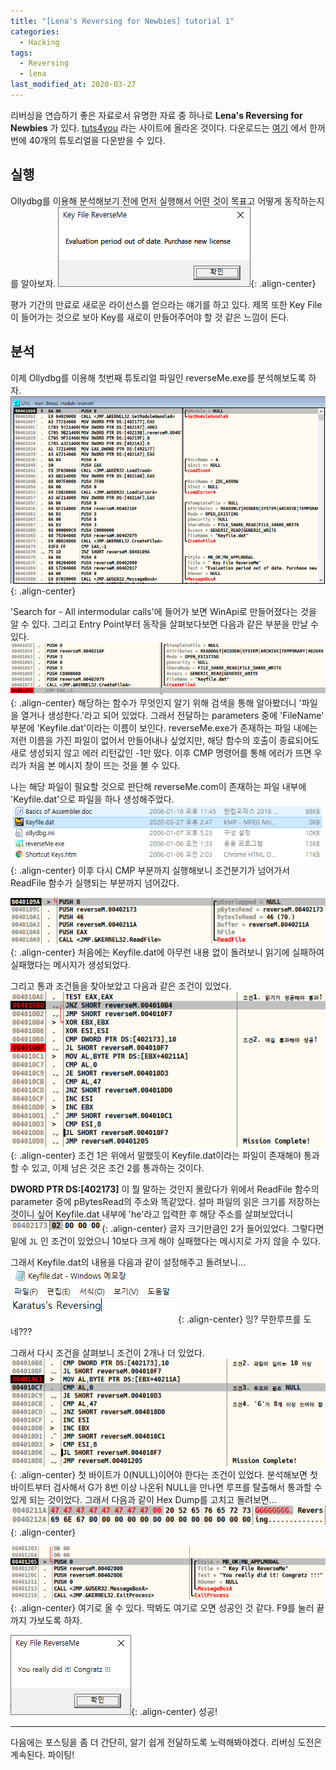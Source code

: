 ```yaml
---
title: "[Lena's Reversing for Newbies] tutorial 1"
categories:
  - Hacking
tags:
  - Reversing
  - lena
last_modified_at: 2020-03-27
---
```


리버싱을 연습하기 좋은 자료로서 유명한 자료 중 하나로 **Lena's Reversing for Newbies** 가 있다.
[tuts4you](https://tuts4you.com/) 라는 사이트에 올라온 것이다.
다운로드는 [여기](https://tuts4you.com/download/2876/reversing-for-newbies-complete) 에서 한꺼번에 40개의 튜토리얼을 다운받을 수 있다.

## 실행
Ollydbg를 이용해 분석해보기 전에 먼저 실행해서 어떤 것이 목표고 어떻게 동작하는지를 알아보자.
![](/assets/images/lena/1/lena1-1.PNG){: .align-center}

평가 기간의 만료로 새로운 라이선스를 얻으라는 얘기를 하고 있다.
제목 또한 Key File이 들어가는 것으로 보아 Key를 새로이 만들어주어야 할 것 같은 느낌이 든다.

## 분석
이제 Ollydbg를 이용해 첫번째 튜토리얼 파일인 reverseMe.exe를 분석해보도록 하자.
![](/assets/images/lena/1/lena1-2.png ){: .align-center}

'Search for - All intermodular calls'에 들어가 보면 WinApi로 만들어졌다는 것을 알 수 있다.
그리고 Entry Point부터 동작을 살펴보다보면 다음과 같은 부분을 만날 수 있다.
![](/assets/images/lena/1/lena1-3.png ){: .align-center}
해당하는 함수가 무엇인지 알기 위해 검색을 통해 알아봤더니 '파일을 열거나 생성한다.'라고 되어 있었다.
그래서 전달하는 parameters 중에 'FileName' 부분에 'Keyfile.dat'이라는 이름이 보인다.
reverseMe.exe가 존재하는 파일 내에는 저런 이름을 가진 파일이 없어서 만들어내나 싶었지만,
해당 함수의 호출이 종료되어도 새로 생성되지 않고 에러 리턴값인 -1만 떴다.
이후 CMP 명령어를 통해 에러가 뜨면 우리가 처음 본 메시지 창이 뜨는 것을 볼 수 있다.

나는 해당 파일이 필요할 것으로 판단해 reverseMe.com이 존재하는 파일 내부에 'Keyfile.dat'으로 파일을 하나 생성해주었다.
![](/assets/images/lena/1/lena1-4.png ){: .align-center}
이후 다시 CMP 부분까지 실행해보니 조건분기가 넘어가서 ReadFile 함수가 실행되는 부분까지 넘어갔다.

![](/assets/images/lena/1/lena1-5.png ){: .align-center}
처음에는 Keyfile.dat에 아무런 내용 없이 돌려보니 읽기에 실패하여 실패했다는 메시지가 생성되었다.

그리고 통과 조건들을 찾아보았고 다음과 같은 조건이 있었다.
![](/assets/images/lena/1/lena1-6.png ){: .align-center}
조건 1은 위에서 말했듯이 Keyfile.dat이라는 파일이 존재해야 통과할 수 있고,
이제 남은 것은 조건 2를 통과하는 것이다.

**DWORD PTR DS:[402173]** 이 뭘 말하는 것인지 몰랐다가 위에서 ReadFile 함수의 parameter 중에 pBytesRead의 주소와 똑같았다.
설마 파일의 읽은 크기를 저장하는 것이니 싶어 Keyfile.dat 내부에 'he'라고 입력한 후 해당 주소를 살펴보았더니
![](/assets/images/lena/1/lena1-7.png){: .align-center}
글자 크기만큼인 2가 들어있었다.
그렇다면 밑에 `JL` 인 조건이 있었으니 10보다 크게 해야 실패했다는 메시지로 가지 않을 수 있다.

그래서 Keyfile.dat의 내용을 다음과 같이 설정해주고 돌려보니...
![](/assets/images/lena/1/lena1-8.png){: .align-center}
잉? 무한루프를 도네???

그래서 다시 조건을 살펴보니 조건이 2개나 더 있었다.
![](/assets/images/lena/1/lena1-9.png){: .align-center}
첫 바이트가 0(NULL)이어야 한다는 조건이 있었다.
분석해보면 첫 바이트부터 검사해서 G가 8번 이상 나온뒤 NULL을 만나면 루프를 탈출해서 통과할 수 있게 되는 것이었다.
그래서 다음과 같이 Hex Dump를 고치고 돌려보면...
![](/assets/images/lena/1/lena1-10.png){: .align-center}

![](/assets/images/lena/1/lena1-11.png){: .align-center}
여기로 올 수 있다. 딱봐도 여기로 오면 성공인 것 같다. F9를 눌러 끝까지 가보도록 하자.

![](/assets/images/lena/1/lena1-12.png){: .align-center}
성공!

---
다음에는 포스팅을 좀 더 간단히, 알기 쉽게 전달하도록 노력해봐야겠다.
리버싱 도전은 계속된다. 파이팅!
